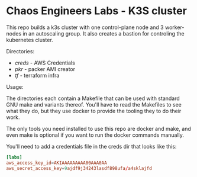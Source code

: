 # Chaos Engineers Labs - K3S cluster

This repo builds a k3s cluster with one control-plane node and 3 worker-nodes in an autoscaling group. It also creates a bastion for controling the kubernetes cluster.

Directories:

- *creds* - AWS Credentials
- *pkr* - packer AMI creator
- *tf* - terraform infra

Usage:

The directories each contain a Makefile that can be used with standard GNU make and variants thereof. You'll have to read the Makefiles to see what they do, but they use docker to provide the tooling they to do their work.

The only tools you need installed to use this repo are docker and make, and even make is optional if you want to run the docker commands manually.

You'll need to add a credentials file in the creds dir that looks like this:

```conf
[labs]
aws_access_key_id=AKIAAAAAAAAA00AAA0AA
aws_secret_access_key=9ajdf9j34243lasdf898ufa/a4sklajfd
```

